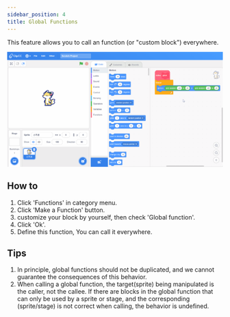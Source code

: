 ```yaml
---
sidebar_position: 4
title: Global Functions
---
```


This feature allows you to call an function (or "custom block") everywhere.

![Global function](/img/global-function.gif)

## How to
1. Click 'Functions' in category menu.
2. Click 'Make a Function' button.
3. customize your block by yourself, then check 'Global function'.
4. Click 'Ok'.
5. Define this function, You can call it everywhere.
## Tips
1. In principle, global functions should not be duplicated, and we cannot guarantee the consequences of this behavior.
2. When calling a global function, the target(sprite) being manipulated is the caller, not the callee.
If there are blocks in the global function that can only be used by a sprite or stage, and the corresponding (sprite/stage) is not correct when calling, the behavior is undefined.